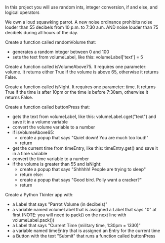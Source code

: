 In this project you will use random ints, integer conversion, if and else, and logical operators

We own a loud squawking parrot. A new noise ordinance prohibits noise louder than 55 decibels from 10 p.m. to 7:30 a.m. AND noise louder than 75 decibels during all hours of the day. 
 

Create a function called randomVolume that:
- generates a random integer between 0 and 100
- sets the text from volumeLabel, like this: volumeLabel['text'] = 5

Create a function called isVolumeAbove75. It requires one parameter: volume. It returns either True if the volume is above 65, otherwise it returns False.

Create a function called isNight. It requires one parameter: time. It returns True if the time is after 10pm or the time is before 7:30am, otherwise it returns False.

Create a function called buttonPress that:
- gets the text from volumeLabel, like this: volumeLabel.cget("text") and save it in a volume variable
- convert the volume variable to a number
- if isVolumeAbove65:
  - create a popup that says "Quiet down! You are much too loud!"
  - return
- get the current time from timeEntry, like this: timeEntry.get() and save it in a time variable
- convert the time variable to a number
- if the volume is greater than 55 and isNight:
  - create a popup that says "Shhhhh! People are trying to sleep"
  - return
  else:
  - create a popup that says "Good bird. Polly want a cracker?"
  - return

Create a Python Tkinter app with:
- a Label that says "Parrot Volume (in decibels)"
- a variable named volumeLabel that is assigned a Label that says "0" at first (NOTE: you will need to pack() on the next line with volumeLabel.pack())
- a Label that says "Current Time (military time, 1:30pm = 1330)"
- a variable named timeEntry that is assigned an Entry for the current time
- a Button with the text "Submit" that runs a function called buttonPress
